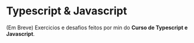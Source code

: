 # Typescript & Javascript
 (Em Breve) Exercicios e desafios feitos por min do **Curso de Typescript e Javascript**.
